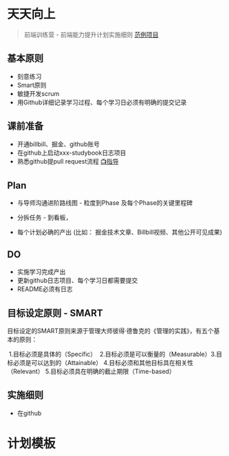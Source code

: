 # 天天向上
> 前端训练营 - 前端能力提升计划实施细则
> [范例项目](https://github.com/su37josephxia/ranshu-frontend-studybook)


## 基本原则

- 刻意练习 
- Smart原则
- 敏捷开发scrum
- 用Github详细记录学习过程、每个学习日必须有明确的提交记录



## 课前准备

- 开通billbill、掘金、github账号
- 在github上启动xxx-studybook日志项目
- 熟悉github提pull request流程  [📺指导](https://www.bilibili.com/video/BV1Ev411J77h/)



## Plan

- 与导师沟通进阶路线图 - 粒度到Phase 及每个Phase的关键里程碑

- 分拆任务 - 到看板，

- 每个计划必确的产出 (比如： 掘金技术文章、Billbill视频、其他公开可见成果)

  

## DO

- 实施学习完成产出
- 更新github日志项目、每个学习日都需要提交
- README必须有日志











## 目标设定原则 - SMART

目标设定的SMART原则来源于管理大师彼得·德鲁克的《管理的实践》，有五个基本的原则：

​    1.目标必须是具体的（Specific）
​    2.目标必须是可以衡量的（Measurable）
​    3.目标必须是可以达到的（Attainable）
​    4.目标必须和其他目标具在相关性（Relevant）
​    5.目标必须具在明确的截止期限（Time-based）



## 实施细则

- 在github



# 计划模板





